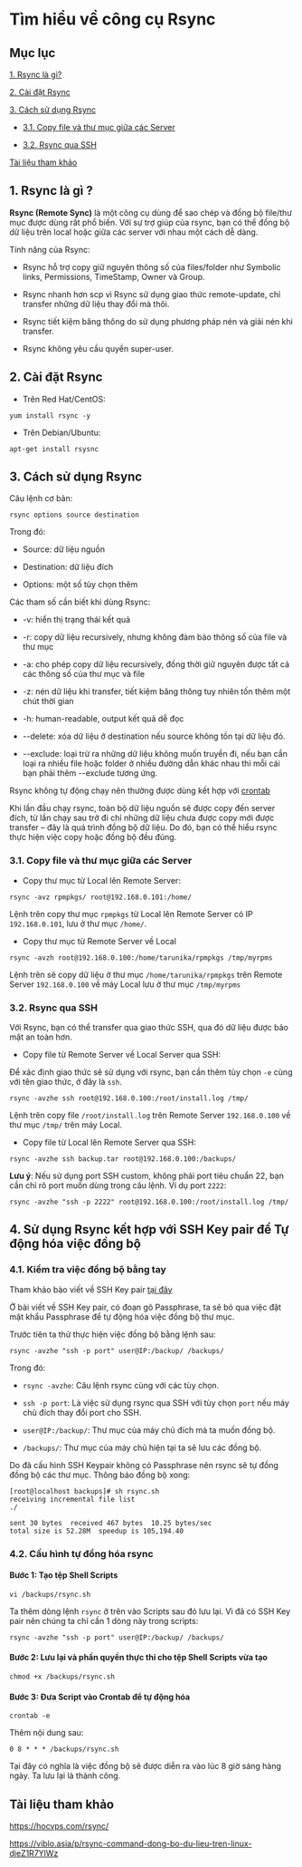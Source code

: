 # Tìm hiểu về công cụ Rsync

## Mục lục

[1. Rsync là gì?](https://github.com/quanganh1996111/Linux-Tutorial/blob/master/rsync.md#1-rsync-l%C3%A0-g%C3%AC-)

[2. Cài đặt Rsync](https://github.com/quanganh1996111/Linux-Tutorial/blob/master/rsync.md#2-c%C3%A0i-%C4%91%E1%BA%B7t-rsync)

[3. Cách sử dụng Rsync](https://github.com/quanganh1996111/Linux-Tutorial/blob/master/rsync.md#3-c%C3%A1ch-s%E1%BB%AD-d%E1%BB%A5ng-rsync)

- [3.1. Copy file và thư mục giữa các Server](https://github.com/quanganh1996111/Linux-Tutorial/blob/master/rsync.md#31-copy-file-v%C3%A0-th%C6%B0-m%E1%BB%A5c-gi%E1%BB%AFa-c%C3%A1c-server)

- [3.2. Rsync qua SSH](https://github.com/quanganh1996111/Linux-Tutorial/blob/master/rsync.md#32-rsync-qua-ssh)

[Tài liệu tham khảo](https://github.com/quanganh1996111/Linux-Tutorial/blob/master/rsync.md#t%C3%A0i-li%E1%BB%87u-tham-kh%E1%BA%A3o)

## 1. Rsync là gì ?

**Rsync (Remote Sync)** là một công cụ dùng để sao chép và đồng bộ file/thư mục được dùng rất phổ biến. Với sự trợ giúp của rsync, bạn có thể đồng bộ dữ liệu trên local hoặc giữa các server với nhau một cách dễ dàng.

Tính năng của Rsync:

- Rsync hỗ trợ copy giữ nguyên thông số của files/folder như Symbolic links, Permissions, TimeStamp, Owner và Group.

- Rsync nhanh hơn scp vì Rsync sử dụng giao thức remote-update, chỉ transfer những dữ liệu thay đổi mà thôi.

- Rsync tiết kiệm băng thông do sử dụng phương pháp nén và giải nén khi transfer.

- Rsync không yêu cầu quyền super-user.

## 2. Cài đặt Rsync

- Trên Red Hat/CentOS:

`yum install rsync -y`

- Trên Debian/Ubuntu:

`apt-get install rsysnc`

## 3. Cách sử dụng Rsync

Câu lệnh cơ bản:

`rsync options source destination`

Trong đó:

- Source: dữ liệu nguồn

- Destination: dữ liệu đích

- Options: một số tùy chọn thêm

Các tham số cần biết khi dùng Rsync:

- -v: hiển thị trạng thái kết quả

- -r: copy dữ liệu recursively, nhưng không đảm bảo thông số của file và thư mục

- -a: cho phép copy dữ liệu recursively, đồng thời giữ nguyên được tất cả các thông số của thư mục và file

- -z: nén dữ liệu khi transfer, tiết kiệm băng thông tuy nhiên tốn thêm một chút thời gian

- -h: human-readable, output kết quả dễ đọc

- --delete: xóa dữ liệu ở destination nếu source không tồn tại dữ liệu đó.

- --exclude: loại trừ ra những dữ liệu không muốn truyền đi, nếu bạn cần loại ra nhiều file hoặc folder ở nhiều đường dẫn khác nhau thì mỗi cái bạn phải thêm --exclude tương ứng.

Rsync không tự động chạy nên thường được dùng kết hợp với [crontab](https://github.com/quanganh1996111/Linux-Tutorial/blob/master/Crontab.md)

Khi lần đầu chạy rsync, toàn bộ dữ liệu nguồn sẽ được copy đến server đích, từ lần chạy sau trở đi chỉ những dữ liệu chưa được copy mới được transfer – đây là quá trình đồng bộ dữ liệu. Do đó, bạn có thể hiểu rsync thực hiện việc copy hoặc đồng bộ đều đúng.

### 3.1. Copy file và thư mục giữa các Server

- Copy thư mục từ Local lên Remote Server:

`rsync -avz rpmpkgs/ root@192.168.0.101:/home/`

Lệnh trên copy thư mục `rpmpkgs` từ Local lên Remote Server có IP `192.168.0.101`, lưu ở thư mục `/home/`.

- Copy thư mục từ Remote Server về Local

`rsync -avzh root@192.168.0.100:/home/tarunika/rpmpkgs /tmp/myrpms`

Lệnh trên sẽ copy dữ liệu ở thư mục `/home/tarunika/rpmpkgs` trên Remote Server `192.168.0.100` về máy Local lưu ở thư mục `/tmp/myrpms`

### 3.2. Rsync qua SSH

Với Rsync, bạn có thể transfer qua giao thức SSH, qua đó dữ liệu được bảo mật an toàn hơn.

- Copy file từ Remote Server về Local Server qua SSH:

Để xác định giao thức sẽ sử dụng với rsync, bạn cần thêm tùy chọn `-e` cùng với tên giao thức, ở đây là `ssh`.

`rsync -avzhe ssh root@192.168.0.100:/root/install.log /tmp/`

Lệnh trên copy file `/root/install.log` trên Remote Server `192.168.0.100` về thư mục `/tmp/` trên máy Local.

- Copy file từ Local lên Remote Server qua SSH:

`rsync -avzhe ssh backup.tar root@192.168.0.100:/backups/`

**Lưu ý**: Nếu sử dụng port SSH custom, không phải port tiêu chuẩn 22, bạn cần chỉ rõ port muốn dùng trong câu lệnh. Ví dụ port `2222`:

`rsync -avzhe "ssh -p 2222" root@192.168.0.100:/root/install.log /tmp/`

## 4. Sử dụng Rsync kết hợp với SSH Key pair để Tự động hóa việc đồng bộ

### 4.1. Kiểm tra việc đồng bộ bằng tay

Tham khảo bào viết về SSH Key pair [tại đây](https://github.com/quanganh1996111/Linux-Tutorial/blob/master/Linux-Onjob-Trainning/Security-and-Firewall/SSH-Configuration/ssh-keypair.md)

Ở bài viết về SSH Key pair, có đoạn gõ Passphrase, ta sẽ bỏ qua việc đặt mật khẩu Passphrase để tự động hóa việc đồng bộ thư mục.

Trước tiên ta thử thực hiện việc đồng bộ bằng lệnh sau:

`rsync -avzhe "ssh -p port" user@IP:/backup/ /backups/`

Trong đó:

- `rsync -avzhe`: Câu lệnh rsync cùng với các tùy chọn.

- `ssh -p port`: Là việc sử dụng rsync qua SSH với tùy chọn `port` nếu máy chủ đích thay đổi port cho SSH.

- `user@IP:/backup/`: Thư mục của máy chủ đích mà ta muốn đồng bộ.

- `/backups/`: Thư mục của máy chủ hiện tại ta sẽ lưu các đồng bộ.

Do đã cấu hình SSH Keypair không có Passphrase nên rsync sẽ tự đồng đồng bộ các thư mục. Thông báo đồng bộ xong:

```
[root@localhost backups]# sh rsync.sh
receiving incremental file list
./

sent 30 bytes  received 467 bytes  10.25 bytes/sec
total size is 52.28M  speedup is 105,194.40
```

### 4.2. Cấu hình tự đồng hóa rsync

#### Bước 1: Tạo tệp Shell Scripts

`vi /backups/rsync.sh`

Ta thêm dòng lệnh `rsync` ở trên vào Scripts sau đó lưu lại. Vì đã có SSH Key pair nên chúng ta chỉ cần 1 dòng này trong scripts:

`rsync -avzhe "ssh -p port" user@IP:/backup/ /backups/`

#### Bước 2: Lưu lại và phần quyền thực thi cho tệp Shell Scripts vừa tạo

`chmod +x /backups/rsync.sh`

#### Bước 3: Đưa Script vào Crontab để tự động hóa

`crontab -e`

Thêm nội dung sau:

`0 8 * * * /backups/rsync.sh`

Tại đây có nghĩa là việc đồng bộ sẽ được diễn ra vào lúc 8 giờ sáng hàng ngày. Ta lưu lại là thành công.

## Tài liệu tham khảo

https://hocvps.com/rsync/

https://viblo.asia/p/rsync-command-dong-bo-du-lieu-tren-linux-djeZ1R7YlWz